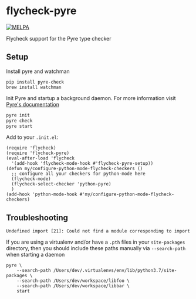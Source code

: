 # flycheck-pyre 

[![MELPA](https://melpa.org/packages/flycheck-pyre-badge.svg)](https://melpa.org/#/flycheck-pyre)

Flycheck support for the Pyre type checker

## Setup

Install pyre and watchman

```
pip install pyre-check
brew install watchman
```

Init Pyre and startup a background daemon.
For more information visit [Pyre's documentation](https://pyre-check.org/docs/overview.html)

```bash
pyre init
pyre check
pyre start
```

Add to your `.init.el`:

```elisp
(require 'flycheck)
(require 'flycheck-pyre)
(eval-after-load 'flycheck
  '(add-hook 'flycheck-mode-hook #'flycheck-pyre-setup))
(defun my/configure-python-mode-flycheck-checkers ()
  ;; configure all your checkers for python-mode here
  (flycheck-mode)
  (flycheck-select-checker 'python-pyre)
  )
(add-hook 'python-mode-hook #'my/configure-python-mode-flycheck-checkers)

```

## Troubleshooting

`Undefined import [21]: Could not find a module corresponding to import`

If you are using a virtualenv and/or have a `.pth` files in your `site-packages` directory, then you should include these paths manually via `--search-path` when starting a daemon

```
pyre \
    --search-path /Users/dev/.virtualenvs/env/lib/python3.7/site-packages \
    --search-path /Users/dev/workspace/libfoo \
    --search-path /Users/dev/workspace/libbar \
    start
```
